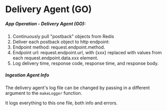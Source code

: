 # Delivery Agent (GO)

##### App Operation - Delivery Agent (GO):
1. Continuously pull "postback" objects from Redis
2. Deliver each postback object to http endpoint:
  1. Endpoint method: request.endpoint.method.
  2. Endpoint url: request.endpoint.url, with {xxx} replaced with values from each request.endpoint.data.xxx element.
3. Log delivery time, response code, response time, and response body.

##### Ingestion Agent Info

The delivery agent's log file can be changed by passing in a different argument to the `makeLogger` function.

It logs everything to this one file, both info and errors.